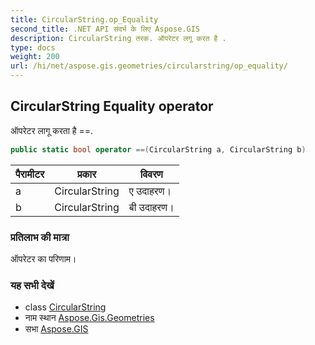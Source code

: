 ```yaml
---
title: CircularString.op_Equality
second_title: .NET API संदर्भ के लिए Aspose.GIS
description: CircularString तरक. ऑपरेटर लगू करत है .
type: docs
weight: 200
url: /hi/net/aspose.gis.geometries/circularstring/op_equality/
---
```

## CircularString Equality operator

ऑपरेटर लागू करता है ==.

```csharp
public static bool operator ==(CircularString a, CircularString b)
```

| पैरामीटर | प्रकार | विवरण |
| --- | --- | --- |
| a | CircularString | ए उदाहरण। |
| b | CircularString | बी उदाहरण। |

### प्रतिलाभ की मात्रा

ऑपरेटर का परिणाम।

### यह सभी देखें

* class [CircularString](../)
* नाम स्थान [Aspose.Gis.Geometries](../../circularstring/)
* सभा [Aspose.GIS](../../../)


